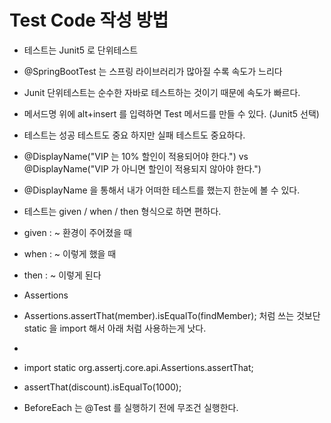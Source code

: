 # Test Code 작성 방법

* 테스트는 Junit5 로 단위테스트
* @SpringBootTest 는 스프링 라이브러리가 많아질 수록 속도가 느리다
* Junit 단위테스트는 순수한 자바로 테스트하는 것이기 때문에 속도가 빠르다.

* 메서드명 위에 alt+insert 를 입력하면 Test 메서드를 만들 수 있다. (Junit5 선택)

* 테스트는 성공 테스트도 중요 하지만 실패 테스트도 중요하다.

* @DisplayName("VIP 는 10% 할인이 적용되어야 한다.") vs @DisplayName("VIP 가 아니면 할인이 적용되지 않아야 한다.")
* @DisplayName 을 통해서 내가 어떠한 테스트를 했는지 한눈에 볼 수 있다.

* 테스트는 given / when / then 형식으로 하면 편하다.
* given : ~ 환경이 주어졌을 때
* when : ~ 이렇게 했을 때
* then : ~ 이렇게 된다

* Assertions
* Assertions.assertThat(member).isEqualTo(findMember); 처럼 쓰는 것보단 static 을 import 해서 아래 처럼 사용하는게 낫다.
*
* import static org.assertj.core.api.Assertions.assertThat;
* assertThat(discount).isEqualTo(1000);

* BeforeEach 는 @Test 를 실행하기 전에 무조건 실행한다.
